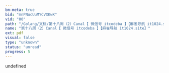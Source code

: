 ```yaml
---
bm-meta: true
bid: "mnPNucUuMYCVXKwX"
vid: "00"
path: "/Golang/文档/第十八周（2）Canal【 微信号 itcodeba 】【麻雀导航 it1024.site】.pdf"
name: "第十八周（2）Canal【 微信号 itcodeba 】【麻雀导航 it1024.site】"
ext: pdf
visual: false
type: "unknown"
status: "unread"
progress: 5
---
```

undefined
